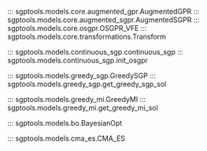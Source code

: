 ::: sgptools.models.core.augmented_gpr.AugmentedGPR
::: sgptools.models.core.augmented_sgpr.AugmentedSGPR
::: sgptools.models.core.osgpr.OSGPR_VFE 
::: sgptools.models.core.transformations.Transform 

::: sgptools.models.continuous_sgp.continuous_sgp
::: sgptools.models.continuous_sgp.init_osgpr

::: sgptools.models.greedy_sgp.GreedySGP
::: sgptools.models.greedy_sgp.get_greedy_sgp_sol

::: sgptools.models.greedy_mi.GreedyMI
::: sgptools.models.greedy_mi.get_greedy_mi_sol

::: sgptools.models.bo.BayesianOpt

::: sgptools.models.cma_es.CMA_ES